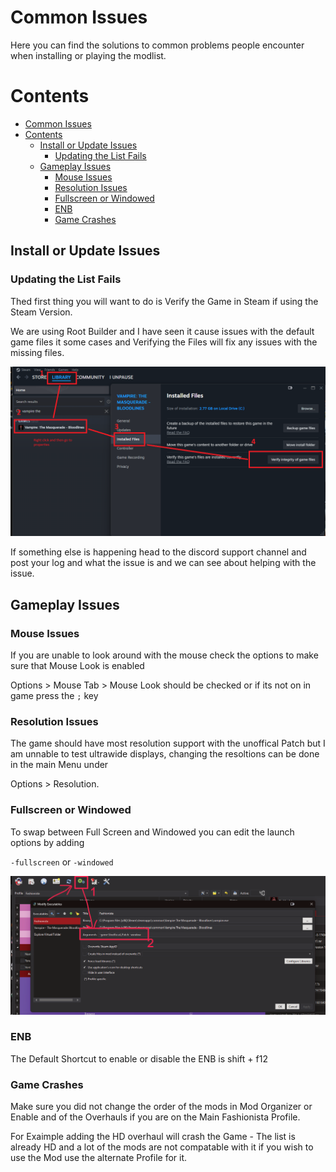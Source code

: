 # Common Issues
Here you can find the solutions to common problems people encounter when installing or playing the modlist.

# Contents
- [Common Issues](#common-issues)
- [Contents](#contents)
  - [Install or Update Issues](#install-or-update-issues)
    - [Updating the List Fails](#updating-the-list-fails)
  - [Gameplay Issues](#gameplay-issues)
    - [Mouse Issues](#mouse-issues)
    - [Resolution Issues](#resolution-issues)
    - [Fullscreen or Windowed](#fullscreen-or-windowed)
    - [ENB](#enb)
    - [Game Crashes](#game-crashes)

## Install or Update Issues

### Updating the List Fails

Thed first thing you will want to do is Verify the Game in Steam if using the Steam Version.

We are using Root Builder and I have seen it cause issues with the default game files it some cases and Verifying the Files will fix any issues with the missing files.

![Verify Game Install in Steam](/img/Verify.png)

If something else is happening head to the discord support channel and post your log and what the issue is and we can see about helping with the issue.

## Gameplay Issues

### Mouse Issues

 If you are unable to look around with the mouse check the options to make sure that Mouse Look is enabled

Options > Mouse Tab > Mouse Look should be checked or if its not on in game press the `;` key

### Resolution Issues

 The game should have most resolution support with the unoffical Patch but I am unnable to test ultrawide displays, changing the resoltions can be done in the main Menu under  

Options > Resolution.

### Fullscreen or Windowed

To swap between Full Screen and Windowed you can edit the launch options by adding  

`-fullscreen`
or
`-windowed`

![Fullscreen location](img/Fullscreen.png)

### ENB

The Default Shortcut to enable or disable the ENB is shift + f12  

### Game Crashes

Make sure you did not change the order of the mods in Mod Organizer or Enable and of the Overhauls if you are on the Main Fashionista Profile.

For Exaimple adding the HD overhaul will crash the Game - The list is already HD and a lot of the mods are not compatable with it if you wish to use the Mod use the alternate Profile for it.